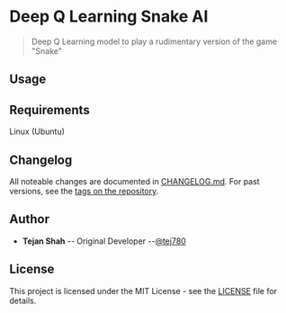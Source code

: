 # Deep Q Learning Snake AI

> Deep Q Learning model to play a rudimentary version of the game "Snake"

## Usage


## Requirements
Linux (Ubuntu)

## Changelog
All noteable changes are documented in [CHANGELOG.md](CHANGELOG.md). For past versions, see the [tags on the repository](https://github.com/Tej780/SnakeAI/tags).

## Author
* **Tejan Shah** -- Original Developer --[@tej780](https://github.com/Tej780)

## License

This project is licensed under the MIT License - see the [LICENSE](LICENSE) file for details.

